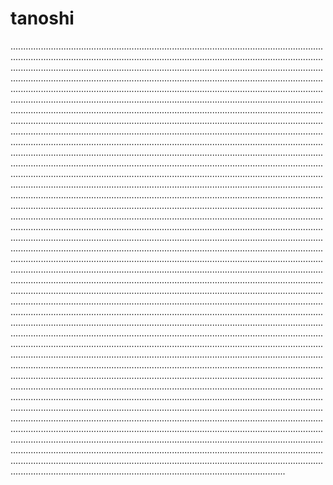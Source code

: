 # tanoshi

.............................................................................................................................................................................................................................................................................................................................................................................................................................................................................................................................................................................................................................................................................................................................................................................................................................................................................................................................................................................................................................................................................................................................................................................................................................................................................................................................................................................................................................................................................................................................................................................................................................................................................................................................................................................................................................................................................................................................................................................................................................................................................................................................................................................................................................................................................................................................................................................................................................................................................................................................................................................................................................................................................................................................................................................................................................................................................................................................................................................................................................................................................................................................................................................................................................................................................................................................................................................................................................................................................................................................................................................................................................................................................................................................................................................................................................................................................................................................................................................................................................................................................................................................................................................................................................................................................................................................................................................................................................................................................................................................................................................................................................................................................................................................................................................................................................................................................................................................................................................................................................................................................................................................................................................................................................................................................
